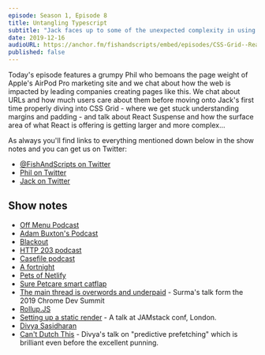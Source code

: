 ```yaml
---
episode: Season 1, Episode 8
title: Untangling Typescript
subtitle: "Jack faces up to some of the unexpected complexity in using Typescript in a large, complex production site, while Phil spends more time thinking up stupid names for his cats."
date: 2019-12-16
audioURL: https://anchor.fm/fishandscripts/embed/episodes/CSS-Grid--React-Suspense-and-AirPod-page-weight-frustrations-e99rqd
published: false
---
```


Today's episode features a grumpy Phil who bemoans the page weight of Apple's AirPod Pro marketing site and we chat about how the web is impacted by leading companies creating pages like this. We chat about URLs and how much users care about them before moving onto Jack's first time properly diving into CSS Grid - where we get stuck understanding margins and padding - and talk about React Suspense and how the surface area of what React is offering is getting larger and more complex...

As always you'll find links to everything mentioned down below in the show notes and you can get us on Twitter:

- [@FishAndScripts on Twitter](https://twitter.com/fishandscripts)
- [Phil on Twitter](https://twitter.com/philhawksworth)
- [Jack on Twitter](https://twitter.com/jack_franklin)


## Show notes

- [Off Menu Podcast](https://www.offmenupodcast.co.uk/)
- [Adam Buxton's Podcast](https://adam-buxton.co.uk/podcasts)
- [Blackout](https://player.fm/series/blackout-2494126)
- [HTTP 203 podcast](https://developers.google.com/web/shows/http203/podcast)
- [Casefile podcast](https://casefilepodcast.com/)
- [A fortnight](https://en.wikipedia.org/wiki/Fortnight)
- [Pets of Netlify](https://petsof.netlify.com/)
- [Sure Petcare smart catflap](https://www.surepetcare.com/en-gb/pet-doors/microchip-pet-door-connect)
- [The main thread is overwords and underpaid](https://developer.chrome.com/devsummit/sessions/the-main-thread-is-overworked-and-underpaid/) - Surma's talk form the 2019 Chrome Dev Summit
- [Rollup.JS](https://rollupjs.org)
- [Setting up a static render](https://www.youtube.com/watch?v=TsTt7Tja30Q) - A talk at JAMstack conf, London.
- [Divya Sasidharan](https://twitter.com/shortdiv)
- [Can't Dutch This](https://www.youtube.com/watch?v=Faaf5tzqvZg) - Divya's talk on "predictive prefetching" which is brilliant even before the excellent punning.
